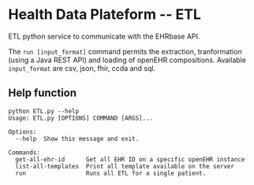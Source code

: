 # Health Data Plateform -- ETL

ETL python service to communicate with the EHRbase API.

The `run [input_format]` command permits the extraction, tranformation (using a Java REST API) and loading of openEHR compositions.
Available `input_format` are csv, json, fhir, ccda and sql.

## Help function

```
python ETL.py --help
Usage: ETL.py [OPTIONS] COMMAND [ARGS]...

Options:
  --help  Show this message and exit.

Commands:
  get-all-ehr-id      Get all EHR ID on a specific openEHR instance
  list-all-templates  Print all template available on the server
  run                 Runs all ETL for a single patient.
```
